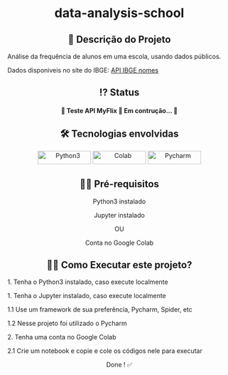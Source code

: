 
 <!-- Explicação do projeto -->
<h1 align="center">data-analysis-school</h1>
<h2 align="center"> 🧾 Descrição do Projeto</h2>
<p align="left">Análise da frequência de alunos em uma escola, usando dados públicos. </p>
<p align="left">Dados disponiveis no site do IBGE: <a href="https://servicodados.ibge.gov.br/api/docs/nomes?versao=2" target="_blank" align = "center">API IBGE nomes</a> </p>
 <!-- Status do projeto -->
 <h2 align="center"> ⁉ Status </h2>
<h4 align="center"> 
	 🚧 Teste API MyFlix 🚀 Em contrução...  🚧
</h4>


<!-- Indice -->
<!--<p align="center">
 <a href="#objetivo">Objetivo</a> •
 <a href="#roadmap">Roadmap</a> • 
 <a href="#tecnologias">Tecnologias</a> • 
 <a href="#contribuicao">Contribuição</a> • 
 <a href="#licenc-a">Licença</a> • 
 <a href="#autor">Autor</a>
</p>-->

<!-- Tecnologias envolvidas -->
<div align="center" class='container'>
	<h2 align="center"> 🛠 Tecnologias envolvidas</h2>
		<a href="https://www.python.org/" target="_blank" align = "center"> <img src="https://img.shields.io/badge/Python-3776AB?style=for-the-badge&logo=python&logoColor=white" width="120" height="30" alt="Python3" /></a>
		<a href="https://colab.research.google.com/notebooks/" target="_blank" align = "center"> <img src="https://img.shields.io/badge/Colab-F9AB00?style=for-the-badge&logo=googlecolab&color=525252e" width="120" height="30" alt="Colab" /></a>
		<a href="https://www.jetbrains.com/pt-br/pycharm/download/" target="_blank" align = "center"> <img src="https://img.shields.io/badge/pycharm-143?style=for-the-badge&logo=pycharm&logoColor=black&color=black&labelColor=green" width="120" height="30" alt="Pycharm" /></a>
	
</div>

<!-- Requirements -->
<div align="center" class='container'>
	<h2 align="center">👨‍💻 Pré-requisitos </h2>
	<p align="center">Python3 instalado</p>
  <p align="center">Jupyter instalado</p>
  	<p align="center">OU</p>
  	<p align="center">Conta no Google Colab</p>
</div>



<!-- How to execute -->
<div align="center" class='container'>
	<h2 align="center">🏃‍♀️ Como Executar este projeto? </h2>
	<p align="left"> 1. Tenha o Python3 instalado, caso execute localmente</p>
  	<p align="left"> 1. Tenha o Jupyter instalado, caso execute localmente</p>
  	<p align="left"> 1.1 Use um framework de sua preferência, Pycharm, Spider, etc</p>
	<p align="left"> 1.2 Nesse projeto foi utilizado o Pycharm</p>
	<p align="left"> 2. Tenha uma conta no Google Colab</p>
	<p align="left"> 2.1 Crie um notebook e copie e cole os códigos nele para executar</p>
	<p align="center">Done ! ✅</p>
</div>
